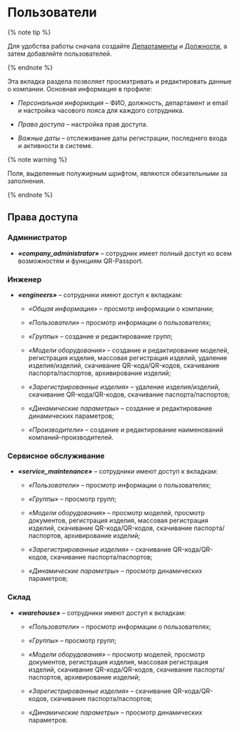 # Пользователи
{% note tip %}

Для удобства работы сначала создайте [Департаменты](department.md#anchor) и [Должности](positions.md#anchor), а затем добавляйте пользователей. 

{% endnote %}

Эта вкладка раздела позволяет просматривать и редактировать данные о компании. 
Основная информация в профиле:
* _Персональная информация_ – ФИО, должность, департамент и email и настройка часового пояса для каждого сотрудника.  

* _Права доступа_ – настройка прав доступа.  

* _Важные даты_ – отслеживание даты регистрации, последнего входа и активности в системе.  

{% note warning %}

 Поля, выделенные полужирным шрифтом, являются обязательными за заполнения.

{% endnote %}

## Права доступа
### Администратор
* **_«company_administrator»_** – сотрудник имеет полный доступ ко всем возможностям и функциям QR-Passport.

### Инженер
* **_«engineers»_** – сотрудники имеют доступ к вкладкам:

    * _«Общая информация»_ – просмотр информации о компании;  

    * _«Пользователи»_ – просмотр информации о пользователях;  

    * _«Группы»_ – создание и редактирование групп;  

    * _«Модели оборудования»_ – создание и редактирование моделей, регистрация изделия, массовая регистрация изделий, удаление изделия/изделий, скачивание QR-кода/QR-кодов, скачивание паспорта/паспортов, архивирование изделий;  

    * _«Зарегистрированные изделия»_ – удаление изделия/изделий, скачивание QR-кода/QR-кодов, скачивание паспорта/паспортов;  

    * _«Динамические параметры»_ – создание и редактирование динамических параметров;  

    * _«Производители»_ – создание и редактирование наименований компаний-производителей.  

### Сервисное обслуживание

* **_«service_maintenance»_** – сотрудники имеют доступ к вкладкам:

    * _«Пользователи»_ – просмотр информации о пользователях;  
     
    * _«Группы»_ – просмотр групп;   
     
    * _«Модели оборудования»_ – просмотр моделей, просмотр документов, регистрация изделия, массовая регистрация изделий, скачивание QR-кода/QR-кодов, скачивание паспорта/паспортов, архивирование изделий;  
    
    * _«Зарегистрированные изделия»_ – скачивание QR-кода/QR-кодов, скачивание паспорта/паспортов;  
    
    * _«Динамические параметры»_ – просмотр динамических параметров;   

### Склад

* **_«warehouse»_** – сотрудники имеют доступ к вкладкам:

    * _«Пользователи»_ – просмотр информации о пользователях;  
    
    * _«Группы»_ – просмотр групп;  
    
    * _«Модели оборудования»_ – просмотр моделей, просмотр документов, регистрация изделия, массовая регистрация изделий, скачивание QR-кода/QR-кодов, скачивание паспорта/паспортов, архивирование изделий;  
    
    * _«Зарегистрированные изделия»_ – скачивание QR-кода/QR-кодов, скачивание паспорта/паспортов;  
    
    * _«Динамические параметры»_ – просмотр динамических параметров.  




